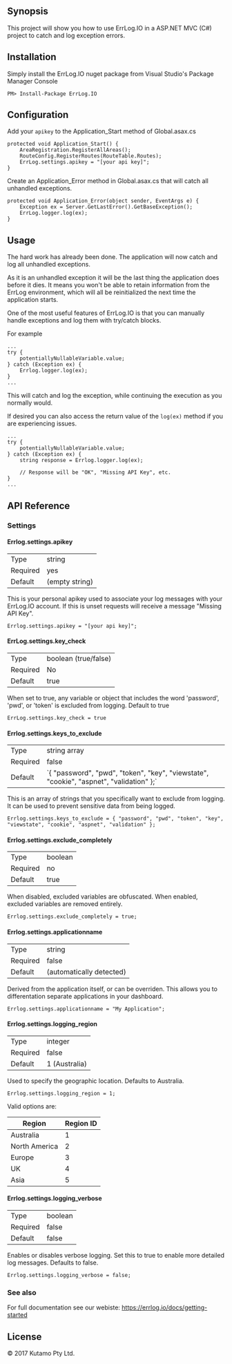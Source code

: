 ## Synopsis

This project will show you how to use ErrLog.IO in a ASP.NET MVC (C#) project to catch and log exception errors.

## Installation

Simply install the ErrLog.IO nuget package from Visual Studio's Package Manager Console

```
PM> Install-Package ErrLog.IO
```

## Configuration

Add your `apikey` to the Application_Start method of Global.asax.cs

```
protected void Application_Start() {
    AreaRegistration.RegisterAllAreas();
    RouteConfig.RegisterRoutes(RouteTable.Routes);
    ErrLog.settings.apikey = "[your api key]";
}
```

Create an Application_Error method in Global.asax.cs that will catch all unhandled exceptions.

```
protected void Application_Error(object sender, EventArgs e) {
    Exception ex = Server.GetLastError().GetBaseException();
    ErrLog.logger.log(ex);
}
```

## Usage

The hard work has already been done. The application will now catch and log all unhandled exceptions. 

As it is an unhandled exception it will be the last thing the application does before it dies. It means 
you won't be able to retain information from the ErrLog environment, which will all be reinitialized the 
next time the application starts. 

One of the most useful features of ErrLog.IO is that you can manually handle exceptions and log them with try/catch blocks.

For example
```
...
try {
    potentiallyNullableVariable.value;
} catch (Exception ex) {
    Errlog.logger.log(ex);
}
...
```

This will catch and log the exception, while continuing the execution as you normally would.

If desired you can also access the return value of the `log(ex)` method if you are experiencing issues.

```
...
try {
    potentiallyNullableVariable.value;
} catch (Exception ex) {
    string response = Errlog.logger.log(ex);

    // Response will be "OK", "Missing API Key", etc.
}
...
```

## API Reference

### Settings

#### Errlog.settings.apikey

<table>
    <tr>
        <td>Type</td>
        <td>string</td>
    </tr>
    <tr>
        <td>Required</td>
        <td>yes</td>
    </tr>
    <tr>
        <td>Default</td>
        <td>(empty string)</td>
    </tr>
</table>

This is your personal apikey used to associate your log messages with your ErrLog.IO account. If this is unset requests will receive a message "Missing API Key".

```
Errlog.settings.apikey = "[your api key]";
```

#### ErrLog.settings.key_check

<table>
    <tr>
        <td>Type</td>
        <td>boolean (true/false)</td>
    </tr>
    <tr>
        <td>Required</td>
        <td>No</td>
    </tr>
    <tr>
        <td>Default</td>
        <td>true</td>
    </tr>
</table>
When set to true, any variable or object that includes the word 'password', 'pwd', or 'token' is excluded from logging. Default to true

```
ErrLog.settings.key_check = true
```

#### Errlog.settings.keys_to_exclude


<table>
    <tr>
        <td>Type</td>
        <td>string array</td>
    </tr>
    <tr>
        <td>Required</td>
        <td>false</td>
    </tr>
    <tr>
        <td>Default</td>
        <td>`{ "password", "pwd", "token", "key", "viewstate", "cookie", "aspnet", "validation" };` </td>
    </tr>
</table>
This is an array of strings that you specifically want to exclude from logging. It can be used to prevent sensitive data from being logged. 

```
Errlog.settings.keys_to_exclude = { "password", "pwd", "token", "key", "viewstate", "cookie", "aspnet", "validation" };
```

#### Errlog.settings.exclude_completely

<table>
    <tr>
        <td>Type</td>
        <td>boolean</td>
    </tr>
    <tr>
        <td>Required</td>
        <td>no</td>
    </tr>
    <tr>
        <td>Default</td>
        <td>true</td>
    </tr>
</table>

When disabled, excluded variables are obfuscated. When enabled, excluded variables are removed entirely.

```
Errlog.settings.exclude_completely = true;
```

#### Errlog.settings.applicationname


<table>
    <tr>
        <td>Type</td>
        <td>string</td>
    </tr>
    <tr>
        <td>Required</td>
        <td>false</td>
    </tr>
    <tr>
        <td>Default</td>
        <td>(automatically detected)</td>
    </tr>
</table>

Derived from the application itself, or can be overriden. This allows you to differentation separate applications in your dashboard.

```
Errlog.settings.applicationname = "My Application";
```

#### Errlog.settings.logging_region


<table>
    <tr>
        <td>Type</td>
        <td>integer</td>
    </tr>
    <tr>
        <td>Required</td>
        <td>false</td>
    </tr>
    <tr>
        <td>Default</td>
        <td>1 (Australia)</td>
    </tr>
</table>

Used to specify the geographic location. Defaults to Australia.

```
Errlog.settings.logging_region = 1;
```

Valid options are:

Region         | Region ID
---------------|----------
Australia      |  1
North America  |  2
Europe         |  3
UK             |  4
Asia           |  5

#### Errlog.settings.logging_verbose


<table>
    <tr>
        <td>Type</td>
        <td>boolean</td>
    </tr>
    <tr>
        <td>Required</td>
        <td>false</td>
    </tr>
    <tr>
        <td>Default</td>
        <td>false</td>
    </tr>
</table>

Enables or disables verbose logging. Set this to true to enable more detailed log messages. Defaults to false.

```
Errlog.settings.logging_verbose = false;
```

### See also

For full documentation see our webiste: https://errlog.io/docs/getting-started

## License

&copy; 2017 Kutamo Pty Ltd.
